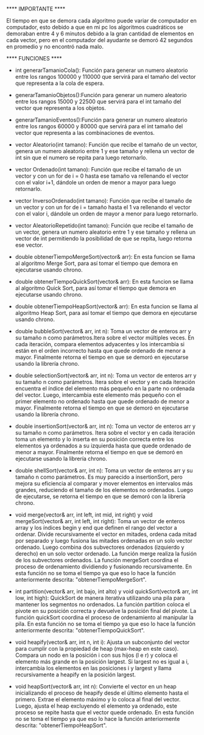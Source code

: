 ****            IMPORTANTE          ****

El tiempo en que se demora cada algoritmo puede variar de
computador en computador, esto debido a que en mi pc los algoritmos
cuadráticos se demoraban entre 4 y 6 minutos debido a la gran cantidad
de elementos en cada vector, pero en el computador del ayudante se demoró
42 segundos en promedio y no encontró nada malo.

****      FUNCIONES      ****

- int generarTamanioCola(): Función para generar un numero aleatorio entre los rangos 100000 y 110000 que servirá para el
tamaño del vector que representa a la cola de espera.

- generarTamanioObjetos():Función para generar un numero aleatorio entre los rangos 15000 y 22500 que servirá para el
int tamaño del vector que representa a los objetos.

- generarTamanioEventos():Función para generar un numero aleatorio entre los rangos 60000 y 80000 que servirá para el
int tamaño del vector que representa a las combinaciones de eventos.

- vector<int> Aleatorio(int tamano): Función que recibe el tamaño de un vector, genera un numero aleatorio entre 1 y
ese tamaño y rellena un vector de int sin que el numero se repita para luego retornarlo.

- vector<int> Ordenado(int tamano): Función que recibe el tamaño de un vector y con un for de i = 0 hasta ese tamaño 
va rellenando el vector con el valor i+1, dándole un orden de menor a mayor para luego retornarlo.

- vector<int> InversoOrdenado(int tamano): Función que recibe el tamaño de un vector y con un for de i = tamaño hasta
el 1 va rellenando el vector con el valor i, dándole un orden de mayor a menor para luego retornarlo.

- vector<int> AleatorioRepetido(int tamano): Función que recibe el tamaño de un vector, genera un numero aleatorio entre 1 y
ese tamaño y rellena un vector de int permitiendo la posibilidad de que se repita, luego retorna ese vector.

- double obtenerTiempoMergeSort(vector<int>& arr): En esta funcion se llama al algoritmo Merge Sort, para así tomar el tiempo
que demora en ejecutarse usando chrono.

- double obtenerTiempoQuickSort(vector<int>& arr): En esta funcion se llama al algoritmo Quick Sort, para así tomar el tiempo
que demora en ejecutarse usando chrono.

- double obtenerTiempoHeapSort(vector<int>& arr): En esta funcion se llama al algoritmo Heap Sort, para así tomar el tiempo
que demora en ejecutarse usando chrono.

- double bubbleSort(vector<int>& arr, int n): Toma un vector de enteros arr y su tamaño n como parámetros.Itera sobre el vector múltiples veces. 
En cada iteración, compara elementos adyacentes y los intercambia si están en el orden incorrecto hasta que quede ordenado de menor a mayor.
Finalmente retorna el tiempo en que se demoró en ejecutarse usando la librería chrono.

- double selectionSort(vector<int>& arr, int n): Toma un vector de enteros arr y su tamaño n como parámetros. Itera sobre el vector y en cada 
iteración encuentra el índice del elemento más pequeño en la parte no ordenada del vector. Luego, intercambia este elemento más pequeño con el 
primer elemento no ordenado hasta que quede ordenado de menor a mayor. Finalmente retorna el tiempo en que se demoró en ejecutarse usando la librería chrono.

- double insertionSort(vector<int>& arr, int n): Toma un vector de enteros arr y su tamaño n como parámetros. Itera sobre el vector y en cada 
iteración toma un elemento y lo inserta en su posición correcta entre los elementos ya ordenados a su izquierda hasta que quede ordenado de menor a mayor.
Finalmente retorna el tiempo en que se demoró en ejecutarse usando la librería chrono.

- double shellSort(vector<int>& arr, int n): Toma un vector de enteros arr y su tamaño n como parámetros. Es muy parecido a insertionSort, pero mejora su 
eficiencia al comparar y mover elementos en intervalos más grandes, reduciendo el tamaño de los elementos no ordenados. Luego de ejecutarse, se retorna
el tiempo en que se demoró con la librería chrono.

- void merge(vector<int>& arr, int left, int mid, int right) y void mergeSort(vector<int>& arr, int left, int right): 
Toma un vector de enteros array y los índices begin y end que definen el rango del vector a ordenar. Divide recursivamente el vector en mitades, 
ordena cada mitad por separado y luego fusiona las mitades ordenadas en un solo vector ordenado. Luego combina dos subvectores ordenados (izquierdo y derecho) 
en un solo vector ordenado. La función merge realiza la fusión de los subvectores ordenados. La función mergeSort coordina el proceso de ordenamiento dividiendo y fusionando recursivamente.
En esta función no se toma el tiempo ya que eso lo hace la función anteriormente descrita: "obtenerTiempoMergeSort".

- int partition(vector<int>& arr, int bajo, int alto) y void quickSort(vector<int>& arr, int low, int high): QuickSort de manera iterativa utilizando una pila para mantener los segmentos no ordenados. 
La función partition coloca el pivote en su posición correcta y devuelve la posición final del pivote. La función quickSort coordina el proceso de ordenamiento al manipular la pila.
En esta función no se toma el tiempo ya que eso lo hace la función anteriormente descrita: "obtenerTiempoQuickSort".

- void heapify(vector<int>& arr, int n, int i): Ajusta un subconjunto del vector para cumplir con la propiedad de heap (max-heap en este caso). Compara un nodo en la posición i con sus 
hijos (l e r) y coloca el elemento más grande en la posición largest. Si largest no es igual a i, intercambia los elementos en las posiciones i y largest y llama recursivamente a heapify en la posición largest.

- void heapSort(vector<int>& arr, int n): Convierte el vector en un heap inicializando el proceso de heapify desde el último elemento hasta el primero. 
Extrae el elemento máximo y lo coloca al final del vector. Luego, ajusta el heap excluyendo el elemento ya ordenado, este proceso se repite hasta que el vector quede ordenado.
En esta función no se toma el tiempo ya que eso lo hace la función anteriormente descrita: "obtenerTiempoHeapSort".
